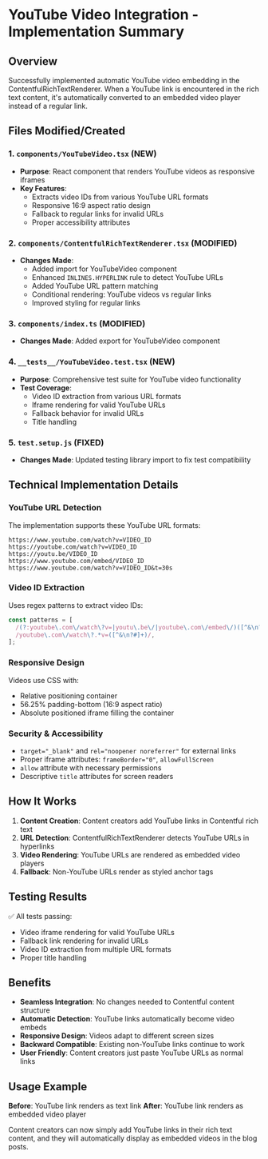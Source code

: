# YouTube Video Integration - Implementation Summary

## Overview
Successfully implemented automatic YouTube video embedding in the ContentfulRichTextRenderer. When a YouTube link is encountered in the rich text content, it's automatically converted to an embedded video player instead of a regular link.

## Files Modified/Created

### 1. `components/YouTubeVideo.tsx` (NEW)
- **Purpose**: React component that renders YouTube videos as responsive iframes
- **Key Features**:
  - Extracts video IDs from various YouTube URL formats
  - Responsive 16:9 aspect ratio design
  - Fallback to regular links for invalid URLs
  - Proper accessibility attributes

### 2. `components/ContentfulRichTextRenderer.tsx` (MODIFIED)
- **Changes Made**:
  - Added import for YouTubeVideo component
  - Enhanced `INLINES.HYPERLINK` rule to detect YouTube URLs
  - Added YouTube URL pattern matching
  - Conditional rendering: YouTube videos vs regular links
  - Improved styling for regular links

### 3. `components/index.ts` (MODIFIED)
- **Changes Made**: Added export for YouTubeVideo component

### 4. `__tests__/YouTubeVideo.test.tsx` (NEW)
- **Purpose**: Comprehensive test suite for YouTube video functionality
- **Test Coverage**:
  - Video ID extraction from various URL formats
  - Iframe rendering for valid YouTube URLs
  - Fallback behavior for invalid URLs
  - Title handling

### 5. `test.setup.js` (FIXED)
- **Changes Made**: Updated testing library import to fix test compatibility

## Technical Implementation Details

### YouTube URL Detection
The implementation supports these YouTube URL formats:
```
https://www.youtube.com/watch?v=VIDEO_ID
https://youtube.com/watch?v=VIDEO_ID
https://youtu.be/VIDEO_ID
https://www.youtube.com/embed/VIDEO_ID
https://www.youtube.com/watch?v=VIDEO_ID&t=30s
```

### Video ID Extraction
Uses regex patterns to extract video IDs:
```javascript
const patterns = [
  /(?:youtube\.com\/watch\?v=|youtu\.be\/|youtube\.com\/embed\/)([^&\n?#]+)/,
  /youtube\.com\/watch\?.*v=([^&\n?#]+)/,
];
```

### Responsive Design
Videos use CSS with:
- Relative positioning container
- 56.25% padding-bottom (16:9 aspect ratio)
- Absolute positioned iframe filling the container

### Security & Accessibility
- `target="_blank"` and `rel="noopener noreferrer"` for external links
- Proper iframe attributes: `frameBorder="0"`, `allowFullScreen`
- `allow` attribute with necessary permissions
- Descriptive `title` attributes for screen readers

## How It Works

1. **Content Creation**: Content creators add YouTube links in Contentful rich text
2. **URL Detection**: ContentfulRichTextRenderer detects YouTube URLs in hyperlinks
3. **Video Rendering**: YouTube URLs are rendered as embedded video players
4. **Fallback**: Non-YouTube URLs render as styled anchor tags

## Testing Results
✅ All tests passing:
- Video iframe rendering for valid YouTube URLs
- Fallback link rendering for invalid URLs  
- Video ID extraction from multiple URL formats
- Proper title handling

## Benefits
- **Seamless Integration**: No changes needed to Contentful content structure
- **Automatic Detection**: YouTube links automatically become video embeds
- **Responsive Design**: Videos adapt to different screen sizes
- **Backward Compatible**: Existing non-YouTube links continue to work
- **User Friendly**: Content creators just paste YouTube URLs as normal links

## Usage Example
**Before**: YouTube link renders as text link
**After**: YouTube link renders as embedded video player

Content creators can now simply add YouTube links in their rich text content, and they will automatically display as embedded videos in the blog posts.